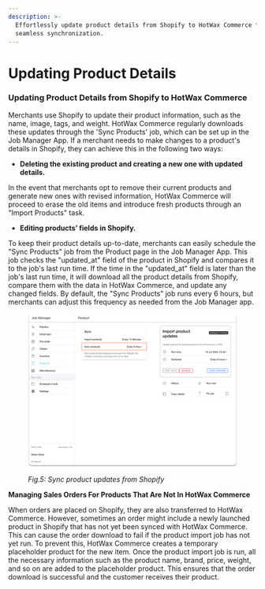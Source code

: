 ```yaml
---
description: >-
  Effortlessly update product details from Shopify to HotWax Commerce for
  seamless synchronization.
---
```


# Updating Product Details

### Updating Product Details from Shopify to HotWax Commerce

Merchants use Shopify to update their product information, such as the name, image, tags, and weight. HotWax Commerce regularly downloads these updates through the 'Sync Products' job, which can be set up in the Job Manager App. If a merchant needs to make changes to a product's details in Shopify, they can achieve this in the following two ways:

* **Deleting the existing product and creating a new one with updated details.**

In the event that merchants opt to remove their current products and generate new ones with revised information, HotWax Commerce will proceed to erase the old items and introduce fresh products through an "Import Products" task.

* **Editing products’ fields in Shopify.**

To keep their product details up-to-date, merchants can easily schedule the "Sync Products" job from the Product page in the Job Manager App. This job checks the "updated\_at" field of the product in Shopify and compares it to the job's last run time. If the time in the "updated\_at" field is later than the job's last run time, it will download all the product details from Shopify, compare them with the data in HotWax Commerce, and update any changed fields. By default, the "Sync Products" job runs every 6 hours, but merchants can adjust this frequency as needed from the Job Manager app.

<figure><img src="../.gitbook/assets/Sync Products.png" alt=""><figcaption><p><em>Fig.5: Sync product updates from Shopify</em></p></figcaption></figure>

**Managing Sales Orders For Products That Are Not In HotWax Commerce**

When orders are placed on Shopify, they are also transferred to HotWax Commerce. However, sometimes an order might include a newly launched product in Shopify that has not yet been synced with HotWax Commerce. This can cause the order download to fail if the product import job has not yet run. To prevent this, HotWax Commerce creates a temporary placeholder product for the new item. Once the product import job is run, all the necessary information such as the product name, brand, price, weight, and so on are added to the placeholder product. This ensures that the order download is successful and the customer receives their product.
